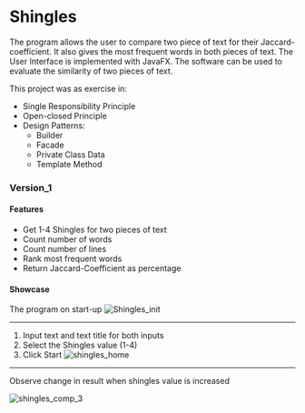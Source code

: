# Shingles
The program allows the user to compare two piece of text for their Jaccard-coefficient. It also gives the most frequent words in both pieces of text. The User Interface is implemented with JavaFX. The software can be used to evaluate the similarity of two pieces of text. 

This project was as exercise in: 
- Single Responsibility Principle
- Open-closed Principle
- Design Patterns:
  - Builder
  - Facade
  - Private Class Data
  - Template Method
  

### Version_1 
#### Features
- Get 1-4 Shingles for two pieces of text
- Count number of words
- Count number of lines
- Rank most frequent words
- Return Jaccard-Coefficient as percentage

#### Showcase
The program on start-up
![Shingles_init](https://user-images.githubusercontent.com/47574921/200082593-e445dad8-35dc-4359-9cea-0f959ebf867d.jpg)

---
1. Input text and text title for both inputs
2. Select the Shingles value (1-4) 
3. Click Start
![shingles_home](https://user-images.githubusercontent.com/47574921/200082634-b0bf98dd-074e-46d0-8ff1-458475ed3863.jpg)

---
Observe change in result when shingles value is increased

![shingles_comp_3](https://user-images.githubusercontent.com/47574921/200082652-5d666f56-21a2-4ded-9d43-b0f7af29dd27.jpg)
